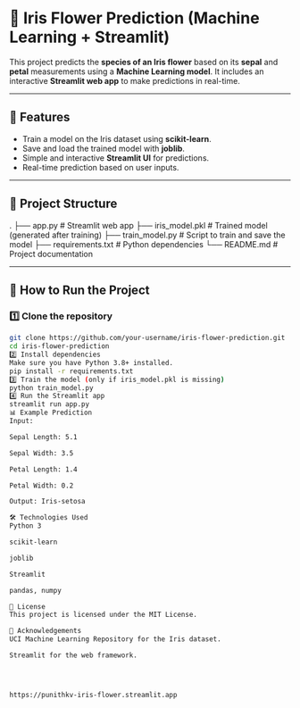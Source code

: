 # 🌸 Iris Flower Prediction (Machine Learning + Streamlit)

This project predicts the **species of an Iris flower** based on its **sepal** and **petal** measurements using a **Machine Learning model**. It includes an interactive **Streamlit web app** to make predictions in real-time.

---

## 📌 Features
- Train a model on the Iris dataset using **scikit-learn**.
- Save and load the trained model with **joblib**.
- Simple and interactive **Streamlit UI** for predictions.
- Real-time prediction based on user inputs.

---

## 📂 Project Structure
.
├── app.py # Streamlit web app
├── iris_model.pkl # Trained model (generated after training)
├── train_model.py # Script to train and save the model
├── requirements.txt # Python dependencies
└── README.md # Project documentation



---

## 🚀 How to Run the Project

### 1️⃣ Clone the repository
```bash
git clone https://github.com/your-username/iris-flower-prediction.git
cd iris-flower-prediction
2️⃣ Install dependencies
Make sure you have Python 3.8+ installed.
pip install -r requirements.txt
3️⃣ Train the model (only if iris_model.pkl is missing)
python train_model.py
4️⃣ Run the Streamlit app
streamlit run app.py
📊 Example Prediction
Input:

Sepal Length: 5.1

Sepal Width: 3.5

Petal Length: 1.4

Petal Width: 0.2

Output: Iris-setosa

🛠️ Technologies Used
Python 3

scikit-learn

joblib

Streamlit

pandas, numpy

📄 License
This project is licensed under the MIT License.

🙌 Acknowledgements
UCI Machine Learning Repository for the Iris dataset.

Streamlit for the web framework.




https://punithkv-iris-flower.streamlit.app

